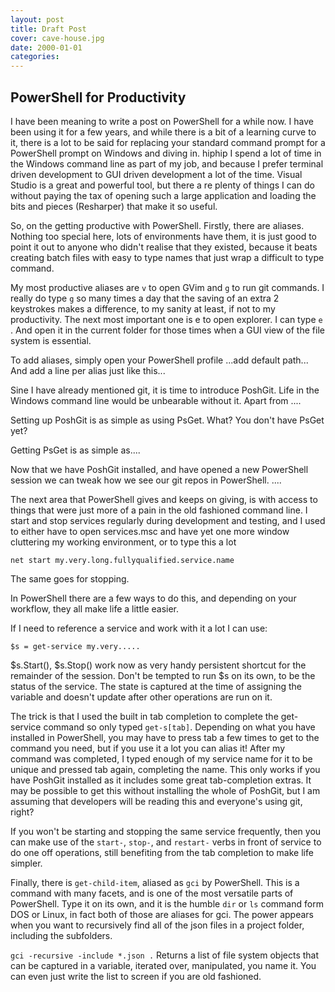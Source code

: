 ```yaml
---
layout: post
title: Draft Post
cover: cave-house.jpg
date: 2000-01-01
categories:
---
```



## PowerShell for Productivity

I have been meaning to write a post on PowerShell for a while now. I have been using it for a few years, and while there is a bit of a learning curve to it, there is a lot to be said for replacing your standard command prompt for a PowerShell prompt on Windows and diving in.
hiphip
I spend a lot of time in the Windows command line as part of my job, and because I prefer terminal driven development to GUI driven development a lot of the time. Visual Studio is a great and powerful tool, but there a re plenty of things I can do without paying the tax of opening such a large application and loading the bits and pieces (Resharper) that make it so useful.

So, on the getting productive with PowerShell. Firstly, there are aliases. Nothing too special here, lots of environments have them, it is just good to point it out to anyone who didn't realise that they existed, because it beats creating batch files with easy to type names that just wrap a difficult to type command.

My most productive aliases are ```v``` to open GVim and ```g``` to run git commands. I really do type ```g``` so many times a day that the saving of an extra 2 keystrokes makes a difference, to my sanity at least, if not to my productivity. The next most important one is e to open explorer. I can type ```e``` . And open it in the current folder for those times when a GUI view of the file system is essential.

To add aliases, simply open your PowerShell profile ...add default path...  And add a line per alias just like this...


Sine I have already mentioned git, it is time to introduce PoshGit. Life in the Windows command line would be unbearable without it. Apart from ....

Setting up PoshGit is as simple as using PsGet. What? You don't have PsGet yet?

Getting PsGet is as simple as....

Now that we have PoshGit installed, and have opened a new PowerShell session we can tweak how we see our git repos in PowerShell. ....

The next area that PowerShell gives and keeps on giving, is with access to things that were just more of a pain in the old fashioned command line. I start and stop services regularly during development and testing, and I used to either have to open services.msc and have yet one more window cluttering my working environment, or to type this a lot

```net start my.very.long.fullyqualified.service.name```

The same goes for stopping.

In PowerShell there are a few ways to do this, and depending on your workflow, they all make life a little easier.

If I need to reference a service and work with it a lot I can use:

```$s = get-service my.very.....```

$s.Start(), $s.Stop() work now as very handy persistent shortcut for the remainder of the session. Don't be tempted to run $s on its own, to be the status of the service. The state is captured at the time of assigning the variable and doesn't update after other operations are run on it.

The trick is that I used the built in tab completion to complete the get-service command so only typed ```get-s[tab]```. Depending on what you have installed in PowerShell, you may have to press tab a few times to get to the command you need, but if you use it a lot you can alias it! After my command was completed, I typed enough of my service name for it to be unique and pressed tab again, completing the name. This only works if you have PoshGit installed as it includes some great tab-completion extras. It may be possible to get this without installing the whole of PoshGit, but I am assuming that developers will be reading this and everyone's using git, right?

If you won't be starting and stopping the same service frequently, then you can make use of the ```start-```, ```stop-```, and ```restart-``` verbs in front of service to do one off operations, still benefiting from the tab completion to make life simpler.

Finally, there is ```get-child-item```, aliased as ```gci``` by PowerShell. This is a command with many facets, and is one of the most versatile parts of PowerShell. Type it on its own, and it is the humble ```dir``` or ```ls``` command form DOS or Linux, in fact both of those are aliases for gci. The power appears when you want to recursively find all of the json files in a project folder, including the subfolders.

```gci -recursive -include *.json .``` Returns a list of file system objects that can be captured in a variable, iterated over, manipulated, you name it. You can even just write the list to screen if you are old fashioned.
